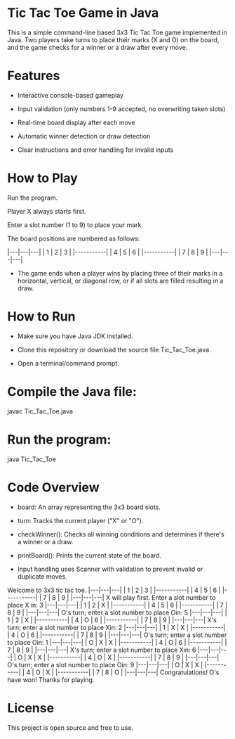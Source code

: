 # Tic Tac Toe Game in Java
This is a simple command-line based 3x3 Tic Tac Toe game implemented in Java. Two players take turns to place their marks (X and O) on the board, and the game checks for a winner or a draw after every move.

# Features

* Interactive console-based gameplay

* Input validation (only numbers 1-9 accepted, no overwriting taken slots)

* Real-time board display after each move

* Automatic winner detection or draw detection

* Clear instructions and error handling for invalid inputs

# How to Play

Run the program.

Player X always starts first.

Enter a slot number (1 to 9) to place your mark.

The board positions are numbered as follows:

|---|---|---|
| 1 | 2 | 3 |
|-----------|
| 4 | 5 | 6 |
|-----------|
| 7 | 8 | 9 |
|---|---|---|

* The game ends when a player wins by placing three of their marks in a horizontal, vertical, or diagonal row, or if all slots are filled resulting in a draw.


# How to Run

* Make sure you have Java JDK installed.

* Clone this repository or download the source file Tic_Tac_Toe.java.

* Open a terminal/command prompt.

# Compile the Java file:
  
javac Tic_Tac_Toe.java

# Run the program:

java Tic_Tac_Toe

# Code Overview

* board: An array representing the 3x3 board slots.

* turn: Tracks the current player ("X" or "O").

* checkWinner(): Checks all winning conditions and determines if there's a winner or a draw.

* printBoard(): Prints the current state of the board.

* Input handling uses Scanner with validation to prevent invalid or duplicate moves.

Welcome to 3x3 tic tac toe.
|---|---|---|
| 1 | 2 | 3 |
|-----------|
| 4 | 5 | 6 |
|-----------|
| 7 | 8 | 9 |
|---|---|---|
X will play first. Enter a slot number to place X in:
3
|---|---|---|
| 1 | 2 | X |
|-----------|
| 4 | 5 | 6 |
|-----------|
| 7 | 8 | 9 |
|---|---|---|
O's turn; enter a slot number to place Oin:
5
|---|---|---|
| 1 | 2 | X |
|-----------|
| 4 | O | 6 |
|-----------|
| 7 | 8 | 9 |
|---|---|---|
X's turn; enter a slot number to place Xin:
2
|---|---|---|
| 1 | X | X |
|-----------|
| 4 | O | 6 |
|-----------|
| 7 | 8 | 9 |
|---|---|---|
O's turn; enter a slot number to place Oin:
1
|---|---|---|
| O | X | X |
|-----------|
| 4 | O | 6 |
|-----------|
| 7 | 8 | 9 |
|---|---|---|
X's turn; enter a slot number to place Xin:
6
|---|---|---|
| O | X | X |
|-----------|
| 4 | O | X |
|-----------|
| 7 | 8 | 9 |
|---|---|---|
O's turn; enter a slot number to place Oin:
9
|---|---|---|
| O | X | X |
|-----------|
| 4 | O | X |
|-----------|
| 7 | 8 | O |
|---|---|---|
Congratulations! O's have won! Thanks for playing.

# License
This project is open source and free to use.
